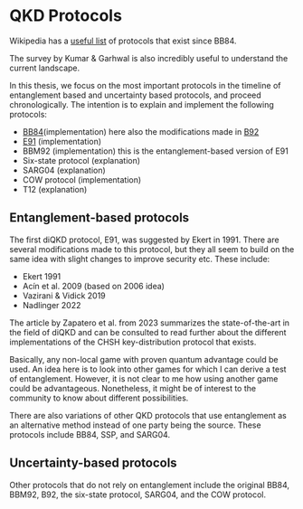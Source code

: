 # QKD Protocols

Wikipedia has a [useful
list](https://en.wikipedia.org/wiki/List_of_quantum_key_distribution_protocols)
of protocols that exist since BB84.

The survey by Kumar & Garhwal is also incredibly useful to understand the current
landscape. 

In this thesis, we focus on the most important protocols in the timeline of
entanglement based and uncertainty based protocols, and proceed chronologically.
The intention is to explain and implement the following protocols:

- [BB84](BB84.md)(implementation)
  here also the modifications made in [B92](B92.md)
- [E91](E91.md) (implementation)
- BBM92 (implementation)
  this is the entanglement-based version of E91
- Six-state protocol (explanation)
- SARG04 (explanation)
- COW protocol (implementation)
- T12 (explanation)

## Entanglement-based protocols

The first diQKD protocol, E91, was suggested by Ekert in 1991. There are several
modifications made to this protocol, but they all seem to build on the same
idea with slight changes to improve security etc. These include:

- Ekert 1991
- Acín et al. 2009 (based on 2006 idea)
- Vazirani & Vidick 2019
- Nadlinger 2022

The article by Zapatero et al. from 2023 summarizes the state-of-the-art in the
field of diQKD and can be consulted to read further about the different
implementations of the CHSH key-distribution protocol that exists.

Basically, any non-local game with proven quantum advantage could be used. An
idea here is to look into other games for which I can derive a test of
entanglement. However, it is not clear to me how using another game could be
advantageous. Nonetheless, it might be of interest to the community to know
about different possibilities.

There are also variations of other QKD protocols that use entanglement as an
alternative method instead of one party being the source. These protocols include
BB84, SSP, and SARG04.

## Uncertainty-based protocols

Other protocols that do not rely on entanglement include the original BB84, BBM92,
B92, the six-state protocol, SARG04, and the COW protocol.
